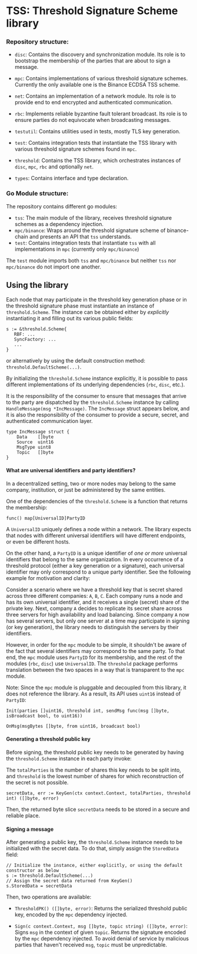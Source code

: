 # TSS: Threshold Signature Scheme library

### Repository structure:

- `disc`: Contains the discovery and synchronization module. Its role is to bootstrap the membership of the parties that are about to sign a message.

- `mpc`: Contains implementations of various threshold signature schemes. Currently the only available one is the Binance ECDSA TSS scheme. 

- `net`: Contains an implementation of a network module. Its role is to provide end to end encrypted and authenticated communication.

- `rbc`: Implements reliable byzantine fault tolerant broadcast. Its role is to ensure parties do not equivocate when broadcasting messages.

- `testutil`: Contains utilities used in tests, mostly TLS key generation.

- `test`: Contains integration tests that instantiate the TSS library with various threshold signature schemes found in `mpc`.

- `threshold`: Contains the TSS library, which orchestrates instances of `disc`, `mpc`, `rbc` and optionally `net`.

- `types`: Contains interface and type declaration.


### Go Module structure: 

The repository contains different go modules:

- `tss`: The main module of the library, receives threshold signature schemes as a dependency injection.
- `mpc/binance`: Wraps around the threshold signature scheme of binance-chain and presents an API that `tss` understands.
- `test`: Contains integration tests that instantiate `tss` with all implementations in `mpc` (currently only `mpc/binance`)

The `test` module imports both `tss` and `mpc/binance` but neither `tss` nor `mpc/binance` do not import one another. 


## Using the library

Each node that may participate in the threshold key generation phase or in the threshold signature phase must instantiate an instance of `threshold.Scheme`.
The instance can be obtained either by *explicitly* instantiating it and filling out its various public fields:

```
s := &threshold.Scheme{
   RBF: ...
   SyncFactory: ...
   ...
}
```

or alternatively by using the default construction method: `threshold.DefaultScheme(...)`.

By initializing the `threshold.Scheme` instance explicitly, it is possible to pass different implementations of its underlying dependencies (`rbc`, `disc`, etc.).

It is the responsibility of the consumer to ensure that messages that arrive to the party
are dispatched by the `threshold.Scheme` instance by calling `HandleMessage(msg *IncMessage)`.
The `IncMessage` struct appears below, and it is also the responsibility of the consumer to provide a secure, secret, and authenticated communication layer. 

```
type IncMessage struct {
	Data    []byte
	Source  uint16
	MsgType uint8
	Topic   []byte
}

```

#### What are universal identifiers and party identifiers? 

In a decentralized setting, two or more nodes may belong to the same company, institution, or just be administered by the same entities.


One of the dependencies of the `threshold.Scheme` is a function that returns the membership:

```
func() map[UniversalID]PartyID
```

A `UniversalID` uniquely defines a node within a network. The library expects that nodes with different universal identifiers will have different endpoints, or even be different hosts.

On the other hand, a `PartyID` is a unique identifier of *one or more* universal identifiers that belong to the same organization.
In every occurrence of a threshold protocol (either a key generation or a signature), each universal identifier may only correspond to a unique party identifier.
See the following example for motivation and clarity:


Consider a scenario where we have a threshold key that is secret shared across three different companies: `A`, `B`, `C`. 
Each company runs a node and has its own universal identifier, and it receives a single (secret) share of the private key.
Next, company `A` decides to replicate its secret share across three servers for high availability and load balancing.
Since company `A` now has several servers, but only one server at a time may participate in signing (or key generation), 
the library needs to distinguish the servers by their identifiers. 

However, in order for the `mpc` module to be simple, it shouldn't be aware of the fact that several identifiers may correspond to the same party.
To that end, the `mpc` module uses `PartyID` for its membership, and the rest of the modules (`rbc`, `disc`) use `UniversalID`. 
The `threshold` package performs translation between the two spaces in a way that is transparent to the `mpc` module. 

Note: Since the `mpc` module is pluggable and decoupled from this library, it does not reference the library. 
As a result, its API uses `uint16` instead of `PartyID`: 

```
Init(parties []uint16, threshold int, sendMsg func(msg []byte, isBroadcast bool, to uint16))

OnMsg(msgBytes []byte, from uint16, broadcast bool)
```

#### Generating a threshold public key

Before signing, the threshold public key needs to be generated by having the `threshold.Scheme` instance in each party invoke:

The `totalParties` is the number of shares this key needs to be split into, and `threshold` is the lowest number of shares
for which reconstruction of the secret is not possible.

```
secretData, err := KeyGen(ctx context.Context, totalParties, threshold int) ([]byte, error)
```

Then, the returned byte slice `secretData` needs to be stored in a secure and reliable place. 


#### Signing a message

After generating a public key, the `threshold.Scheme` instance needs to be initialized with the secret data.
To do that, simply assign the `StoredData` field:

```
// Initialize the instance, either explicitly, or using the default constructor as below
s := threshold.DefaultScheme(...)
// Assign the secret data returned from KeyGen()
s.StoredData = secretData
```

Then, two operations are available:

- `ThresholdPK() ([]byte, error)`: Returns the serialized threshold public key, encoded by the `mpc` dependency injected.

- `Sign(c context.Context, msg []byte, topic string) ([]byte, error)`: Signs `msg` in the context of given `topic`. Returns the signature encoded by the `mpc` dependency injected. 
To avoid denial of service by malicious parties that haven't received `msg`, `topic` must be unpredictable. 
